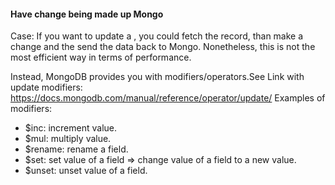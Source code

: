 #### Have change being made up Mongo
Case: If you want to update a , you could fetch the record, than make a change and the send the data back to Mongo. Nonetheless, this is not the most efficient way in terms of performance. 

Instead, MongoDB provides you with modifiers/operators.See Link with update modifiers: https://docs.mongodb.com/manual/reference/operator/update/
Examples of modifiers:
- $inc: increment value.
- $mul: multiply value.
- $rename: rename a field. 
- $set: set value of a field => change value of a field to a new value. 
- $unset: unset value of a field. 


